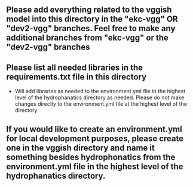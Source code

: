 ## Please add everything related to the vggish model into this directory in the "ekc-vgg" OR "dev2-vgg" branches. Feel free to make any additional branches from "ekc-vgg" or the "dev2-vgg" branches

## Please list all needed libraries in the requirements.txt file in this directory

- Will add libraries as needed to the environment.yml file in the highest level of the hydrophanatics directory as needed. Please do not make changes directly to the environment.yml file at the highest level of the directory

## If you would like to create an environment.yml for local development purposes, please create one in the vggish directory and name it something besides hydrophonatics from the environment.yml file in the highest level of the hydrophanatics directory.
